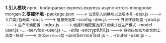 
**1.引入模块**
    npm i body-parser express express-async-errors mongoose morgan
**2.搭建环境**
    -package.json       ---> `记录引入的模块以及版本号`
    -app.js             ---> `入口类/启动类`
    -db.js              ---> `连接数据库`
    -config
        -dev.js         ---> `开发环境配置`
        -prod.js        ---> `生产环境配置`
        -index.js       ---> `根据环境配置选择开发模式或生产模式`
    -model
        -user.js
        -...
    -service
        -user.js
        -...
    -utils
        -encryptUtil.js ---> `将密码加密为密文的工具类`
    -test               ---> `测试service层`
        -userServiceTest.js
        -...
    -router
        -user.js
        -...